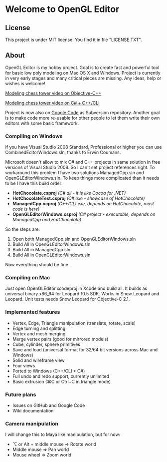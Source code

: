 # Welcome to OpenGL Editor

## License

This project is under MIT license. You find it in file "LICENSE.TXT".

## About

OpenGL Editor is my hobby project. Goal is to create fast and powerful tool for basic low poly modeling on Mac OS X and Windows. Project is currently in very early stages and many critical pieces are missing. Any ideas, help or wishes is welcome!

[Modeling chess tower video on Objective-C++](http://www.youtube.com/watch?v=57d63xcT21Y)

[Modeling chess tower video on C# + C++/CLI](http://www.youtube.com/watch?v=7iddjSQ3Uj8) 

Project is now also on [Google Code](http://code.google.com/p/3d-editor-toolkit) as Subversion repository. Another goal is to make code more re-usable for other people to let them write their own editors with some basic framework.

### Compiling on Windows

If you have Visual Studio 2008 Standard, Professional or higher you can use CombinedEditorWindows.sln, thanks to Erwin Coumans.

Microsoft doesn't allow to mix C# and C++ projects in same solution in free versions of Visual Studio 2008. So I can't set project references right. To workaround this problem I have two solutions ManagedCpp.sln and OpenGLEditorWindows.sln. To keep things more complicated than it needs to be I have this build order:

* **HotChocolate.csproj** *(C# dll - it is like Cocoa for .NET)*
* **HotChocolateTest.csproj** *(C# exe - showcase of HotChocolate)*
* **ManagedCpp.vcproj** *(C++/CLI exe, depends on HotChocolate, most code is here)*
* **OpenGLEditorWindows.csproj** *(C# project - executable, depends on ManagedCpp and HotChocolate)*

So the steps are:

1. Open both ManagedCpp.sln and OpenGLEditorWindows.sln
2. Build All in OpenGLEditorWindows.sln
3. Build All in ManagedCpp.sln
4. Build All in OpenGLEditorWindows.sln

Now everything should be fine.

### Compiling on Mac

Just open OpenGLEditor.xcodeproj in Xcode and build all. It builds as universal binary x86_64 for Leopard 10.5 SDK. Works in Snow Leopard and Leopard. Unit tests needs Snow Leopard for Objective-C 2.1.

### Implemented features

* Vertex, Edge, Triangle manipulation (translate, rotate, scale)
* Edge turning and splitting
* Vertex and mesh merging
* Merge vertex pairs (good for mirrored models)
* Cube, cylinder, sphere primitives
* Save and load (universal format for 32/64 bit versions across Mac and Windows)
* Solid and wireframe view
* Four views
* Ported to Windows (C++/CLI + C#)
* Full undo and redo support, currently unlimited
* Basic extrusion (⌘C or Ctrl+C in triangle mode)

### Future plans

* Issues on GitHub and Google Code
* Wiki documentation

### Camera manipulation

I will change this to Maya like manipulation, but for now:

* ⌥ or Alt + middle mouse => Rotate world
* Middle mouse => Pan world
* Mouse wheel => Zoom world
